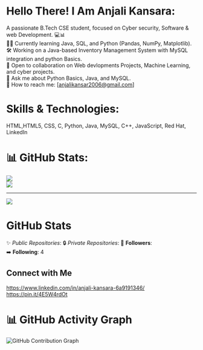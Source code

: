 # Hello There! I Am Anjali Kansara:
A passionate B.Tech CSE student, focused on Cyber security, Software & web Development. 💻📊<br/>
🧑‍💻 Currently learning Java, SQL, and Python (Pandas, NumPy, Matplotlib).<br/>
🛠️ Working on a Java-based Inventory Management System with MySQL integration and python Basics.<br/>
🤝 Open to collaboration on Web devlopments Projects, Machine Learning, and cyber projects.<br/>
💬 Ask me about Python Basics, Java, and MySQL.<br/>
📧 How to reach me: [anjalikansar2006@gmail.com]

# Skills & Technologies:
HTML,HTML5, CSS, C, Python, Java, MySQL, C++, JavaScript, Red Hat, LinkedIn

# 📊 GitHub Stats:
![](https://github-readme-streak-stats.herokuapp.com/?user=Anjali&theme=dark&hide_border=false)<br/>
![](https://github-readme-stats.vercel.app/api/top-langs/?username=Anjali&theme=dark&hide_border=false&include_all_commits=true&count_private=false&layout=compact)

---
[![](https://visitcount.itsvg.in/api?id=Anjali&icon=0&color=11)](https://visitcount.itsvg.in)

<!-- Proudly created with GPRM ( https://gprm.itsvg.in ) -->
# GitHub Stats

✨ *Public Repositories*:
🔒 *Private Repositories*:
👥 **Followers**:  
➡️ **Following**: 4

## Connect with Me

https://www.linkedin.com/in/anjali-kansara-6a9191346/<br/>
https://pin.it/4E5W4rdOt

# 📊 GitHub Activity Graph

![GitHub Contribution Graph](https://github-readme-activity-graph.vercel.app/graph?username=Anjali-2106&theme=github-dark)

